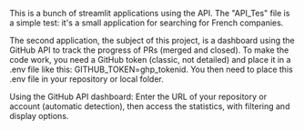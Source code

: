 This is a bunch of streamlit applications using the API. The "API_Tes" file is a simple test: it's a small application for searching for French companies.

The second application, the subject of this project, is a dashboard using the GitHub API to track the progress of PRs (merged and closed). To make the code work, you need a GitHub token (classic, not detailed) and place it in a .env file like this: GITHUB_TOKEN=ghp_tokenid. You then need to place this .env file in your repository or local folder.

Using the GitHub API dashboard:
Enter the URL of your repository or account (automatic detection), then access the statistics, with filtering and display options.
